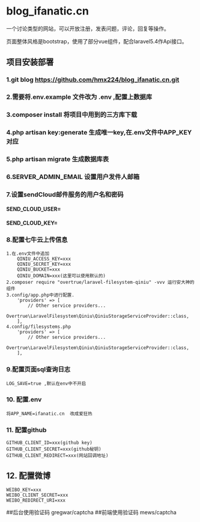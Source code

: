 # blog_ifanatic.cn
一个讨论类型的网站，可以开放注册，发表问题，评论，回复等操作。

页面整体风格是bootstrap，使用了部分vue组件，配合laravel5.4作Api接口。

## 项目安装部署
### 1.git blog https://github.com/hmx224/blog_ifanatic.cn.git

### 2.需要将.env.example 文件改为 .env ,配置上数据库

### 3.composer install 将项目中用到的三方库下载

### 4.php artisan key:generate 生成唯一key,在.env文件中APP_KEY对应

### 5.php artisan migrate 生成数据库表

### 6.SERVER_ADMIN_EMAIL 设置用户发件人邮箱

### 7.设置sendCloud邮件服务的用户名和密码 
####  SEND_CLOUD_USER=

####  SEND_CLOUD_KEY=

### 8.配置七牛云上传信息
    1.在.env文件中追加
        QINIU_ACCESS_KEY=xxx
        QINIU_SECRET_KEY=xxx
        QINIU_BUCKET=xxx
        QINIU_DOMAIN=xxx(这里可以使用默认的)
    2.composer require "overtrue/laravel-filesystem-qiniu" -vvv 运行安大神的组件
    3.config/app.php中进行配置.
        'providers' => [
            // Other service providers...
            Overtrue\LaravelFilesystem\Qiniu\QiniuStorageServiceProvider::class,
        ],
    4.config/filesystems.php
        'providers' => [
            // Other service providers...
            Overtrue\LaravelFilesystem\Qiniu\QiniuStorageServiceProvider::class,
        ],
### 9.配置页面sql查询日志
    LOG_SAVE=true ,默认在env中不开启
### 10. 配置.env
    将APP_NAME=ifanatic.cn  改成爱狂热
### 11. 配置github
    GITHUB_CLIENT_ID=xxx(github key)
    GITHUB_CLIENT_SECRET=xxx(github秘钥)
    GITHUB_CLIENT_REDIRECT=xxx(网站回调地址)
##  12. 配置微博
    WEIBO_KEY=xxx
    WEIBO_CLIENT_SECRET=xxx
    WEIBO_REDIRECT_URI=xxx
##后台使用验证码
gregwar/captcha
##前端使用验证码
mews/captcha



